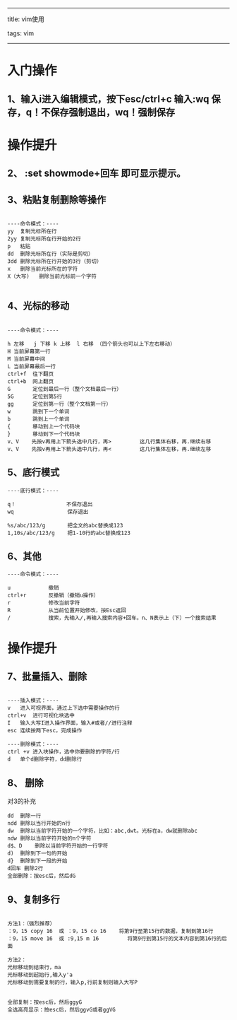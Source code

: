 
---

title: vim使用

tags: vim

---

# 入门操作

## 1、输入i进入编辑模式，按下esc/ctrl+c 输入:wq 保存，q！不保存强制退出，wq！强制保存

# 操作提升

## 2、 :set showmode+回车 即可显示提示。

## 3、粘贴复制删除等操作

```

----命令模式：----
yy	复制光标所在行
2yy	复制光标所在行开始的2行
p	粘贴
dd	删除光标所在行（实际是剪切）
3dd	删除光标所在行开始的3行（剪切）
x	删除当前光标所在的字符
X（大写)	删除当前光标前一个字符


```
<!--more-->

## 4、光标的移动

```

----命令模式：----
 
h 左移   j 下移 k 上移  l 右移 （四个箭头也可以上下左右移动）
H 当前屏幕第一行
M 当前屏幕中间
L 当前屏幕最后一行
ctrl+f  往下翻页
ctrl+b  网上翻页
G       定位到最后一行（整个文档最后一行）
5G      定位到第5行
gg      定位到第一行（整个文档第一行）
w       跳到下一个单词
b       跳到上一个单词
{       移动到上一个代码块
}       移动到下一个代码块
v、V    先按v再用上下箭头选中几行，再>         这几行集体右移，再.继续右移 
v、V    先按v再用上下箭头选中几行，再<         这几行集体左移，再.继续左移 

```

## 5、底行模式

```
----底行模式：----
 
q！                不保存退出
wq                 保存退出
 
%s/abc/123/g       把全文的abc替换成123
1,10s/abc/123/g    把1-10行的abc替换成123

```

## 6、其他

```
----命令模式：----
 
u            撤销
ctrl+r       反撤销（撤销u操作）
r            修改当前字符
R            从当前位置开始修改，按Esc返回
/            搜索，先输入/,再输入搜索内容+回车。n、N表示上（下）一个搜索结果

```

# 操作提升

## 7、批量插入、删除

```

----插入模式：----
v	进入可视界面，通过上下选中需要操作的行
ctrl+v	进行可视化块选中
I	输入大写I进入操作界面，输入#或者//进行注释
esc	连续按两下esc，完成操作

----删除模式：----
ctrl +v 进入块操作，选中你要删除的字符/行
d	单个d删除字符，dd删除行

```

## 8、 删除

对3的补充

```
dd	删除一行
ndd	删除以当行开始的n行
dw	删除以当前字符开始的一个字符，比如：abc,dwt。光标在a，dw就删除abc
ndw	删除以当前字符开始的n个字符
d$、D	删除以当前字符开始的一行字符
d)	删除到下一句的开始
d}	删除到下一段的开始
d回车	删除2行
全部删除：按esc后，然后dG

```

## 9、复制多行

```

方法1：（强烈推荐）
：9，15 copy 16  或 ：9，15 co 16	将第9行至第15行的数据，复制到第16行
：9，15 move 16  或 :9,15 m 16 		将第9行到第15行的文本内容到第16行的后面 

方法2：
光标移动到结束行，ma
光标移动到起始行,输入y'a
光标移动到需要复制的行，输入p,行前复制则输入大写P


全部复制：按esc后，然后ggyG
全选高亮显示：按esc后，然后ggvG或者ggVG

```


